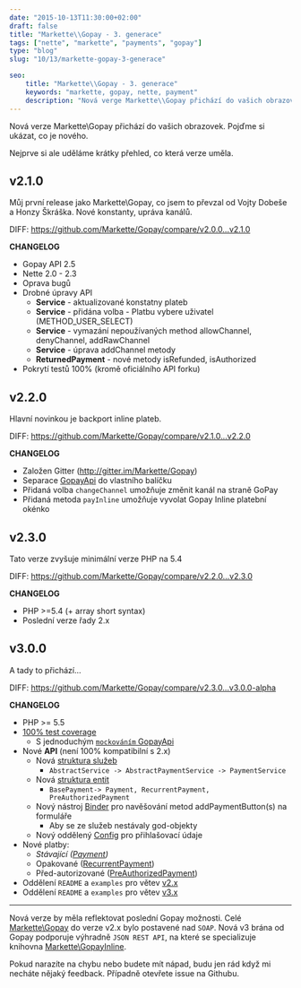 ```yaml
---
date: "2015-10-13T11:30:00+02:00"
draft: false
title: "Markette\\Gopay - 3. generace"
tags: ["nette", "markette", "payments", "gopay"]
type: "blog"
slug: "10/13/markette-gopay-3-generace"

seo:
    title: "Markette\\Gopay - 3. generace"
    keywords: "markette, gopay, nette, payment"
    description: "Nová verge Markette\\Gopay přichází do vašich obrazovek"
---
```


Nová verze Markette\Gopay přichází do vašich obrazovek. Pojďme si ukázat, co je nového.

<!--more-->

Nejprve si ale uděláme krátky přehled, co která verze uměla.

## v2.1.0
<p class="alert alert-warning falert falert-inline-block">Můj první release jako Markette\Gopay, co jsem to převzal od Vojty Dobeše a Honzy Škráška. Nové konstanty, upráva kanálů.</p>

DIFF: https://github.com/Markette/Gopay/compare/v2.0.0...v2.1.0

**CHANGELOG**

* Gopay API 2.5
* Nette 2.0 - 2.3
* Oprava bugů
* Drobné úpravy API
    * **Service** - aktualizované konstatny plateb
    * **Service** - přidána volba - Platbu vybere uživatel (METHOD_USER_SELECT)
    * **Service** - vymazání nepoužívaných method allowChannel, denyChannel, addRawChannel
    * **Service** - úprava addChannel metody
    * **ReturnedPayment** - nové metody isRefunded, isAuthorized
* Pokrytí testů 100% (kromě oficiálního API forku)

## v2.2.0

<p class="alert alert-warning falert falert-inline-block">Hlavní novinkou je backport inline plateb.</p>

DIFF: https://github.com/Markette/Gopay/compare/v2.1.0...v2.2.0

**CHANGELOG**

* Založen Gitter (http://gitter.im/Markette/Gopay)
* Separace [GopayApi](https://github.com/Markette/GopayApi) do vlastního balíčku
* Přidaná volba `changeChannel` umožňuje změnit kanál na straně GoPay
* Přidaná metoda `payInline` umožňuje vyvolat Gopay Inline platební okénko

## v2.3.0

<p class="alert alert-warning falert falert-inline-block">Tato verze zvyšuje minimální verze PHP na 5.4</p>

DIFF: https://github.com/Markette/Gopay/compare/v2.2.0...v2.3.0

**CHANGELOG**

* PHP >=5.4 (+ array short syntax)
* Poslední verze řady 2.x

## v3.0.0

<p class="alert alert-warning falert falert-inline-block">A tady to přichází...</p>

DIFF: https://github.com/Markette/Gopay/compare/v2.3.0...v3.0.0-alpha

**CHANGELOG**

* PHP >= 5.5
* [100% test coverage](https://github.com/Markette/Gopay/tree/master/tests/cases)
    * S jednoduchým [`mockováním` GopayApi](https://github.com/Markette/Gopay/blob/master/tests/cases/BasePaymentTestCase.php#L26-L36)
* Nové **API** (není 100% kompatibilní s 2.x)
    * Nová [struktura služeb](https://github.com/Markette/Gopay/tree/master/src/Gopay/Service)
        * `AbstractService -> AbstractPaymentService -> PaymentService`
    * Nová [struktura entit](https://github.com/Markette/Gopay/tree/master/src/Gopay/Entity)
        * `BasePayment-> Payment, RecurrentPayment, PreAuthorizedPayment`
    * Nový nástroj [Binder](https://github.com/Markette/Gopay/blob/master/src/Gopay/Form/Binder.php) pro navěšování metod addPaymentButton(s) na formuláře
        * Aby se ze služeb nestávaly god-objekty
    * Nový oddělený [Config](https://github.com/Markette/Gopay/blob/master/src/Gopay/Config.php) pro přihlašovací údaje
* Nové platby:
    * *Stávající ([Payment](https://github.com/Markette/Gopay/blob/master/src/Gopay/Service/PaymentService.php))*
    * Opakované ([RecurrentPayment](https://github.com/Markette/Gopay/blob/master/src/Gopay/Service/RecurrentPaymentService.php))
    * Před-autorizované ([PreAuthorizedPayment](https://github.com/Markette/Gopay/blob/master/src/Gopay/Service/PreAuthorizedPaymentService.php))
* Oddělení `README` a `examples` pro větev [v2.x](https://github.com/Markette/Gopay/tree/master/docs/v2.x)
* Oddělení `README` a `examples` pro větev [v3.x](https://github.com/Markette/Gopay/tree/master/docs/v3.x)

***

Nová verze by měla reflektovat poslední Gopay možnosti. Celé [Markette\Gopay](https://github.com/Markette/Gopay) do verze v2.x bylo postavené nad `SOAP`. Nová v3 brána od Gopay podporuje výhradně `JSON REST API`,
na které se specializuje knihovna [Markette\GopayInline](https://github.com/Markette/GopayInline).

Pokud narazíte na chybu nebo budete mít nápad, budu jen rád když mi necháte nějaký feedback. Případně otevřete issue na Githubu.
